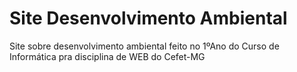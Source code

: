 # Site Desenvolvimento Ambiental
 Site sobre desenvolvimento ambiental feito no 1ºAno do Curso de Informática pra disciplina de WEB do Cefet-MG
